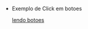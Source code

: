 
* Exemplo de Click em botoes

  [lendo botoes](https://github.com/arduinoufv/inf351/blob/master/2023/machinelearning/lendobotoes.md)

